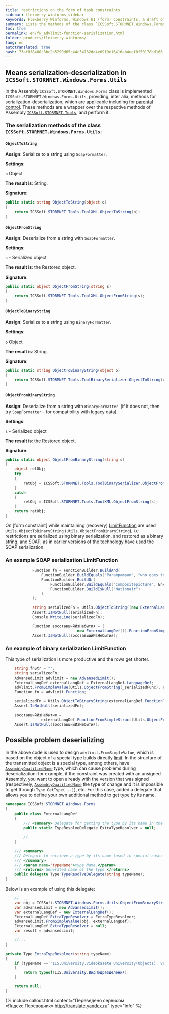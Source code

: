 ```yaml
---
title: restrictions on the form of task constraints
sidebar: flexberry-winforms_sidebar
keywords: Flexberry Winforms, Windows UI (form) Constraints, a draft of the article
summary: Lists the methods of the class `ICSSoft.STORMNET.Windows.Forms.Utils` for serialization-десериализации; specified which ones are used for the limit function, given примеры; described problem deserializing limitations when using signed and unsigned assemblies, the approach to the solution
toc: true
permalink: en/fw_advlimit-function-serialization.html
folder: products/flexberry-winforms/
lang: en
autotranslated: true
hash: 73af8f8400c3bc2b5290d65c44c34732dd4e09f9e16416ab4eef8f50178bd166
---
```


## Means serialization-deserialization in `ICSSoft.STORMNET.Windows.Forms.Utils`
In the Assembly `ICSSoft.STORMNET.Windows.Forms` class is implemented `ICSSoft.STORMNET.Windows.Forms.Utils`, providing, inter alia, methods for serialization-deserialization, which are applicable including for [parental control](fo_limit-function.html). These methods are a wrapper over the respective methods of Assembly [`ICSSoft.STORMNET.Tools`](fo_ics-soft-stormnet-tools.html), and perform it.

### The serialization methods of the class `ICSSoft.STORMNET.Windows.Forms.Utils`:

#### `ObjectToString`

__Assign__: Serialize to a string using `SoapFormatter`.

__Settings__:

`o` Object

__The result is__: String.

__Signature__:

```csharp
public static string ObjectToString(object o)
{
	return ICSSoft.STORMNET.Tools.ToolXML.ObjectToString(o);
}
```

#### `ObjectFromString`

__Assign__: Deserialize from a string with `SoapFormatter`.

__Settings__:

`s` - Serialized object

__The result is__: the Restored object.

__Signature__:

```csharp
public static object ObjectFromString(string s)
{
	return ICSSoft.STORMNET.Tools.ToolXML.ObjectFromString(s);
}
```

#### `ObjectToBinaryString`
__Assign__: Serialize to a string using `BinaryFormatter`.

__Settings__:

`o` Object

__The result is__: String.

__Signature__:

```csharp
public static string ObjectToBinaryString(object o)
{
    return ICSSoft.STORMNET.Tools.ToolBinarySerializer.ObjectToString(o);
}
```

#### `ObjectFromBinaryString`
__Assign__: Deserialize from a string with `BinaryFormatter `(if it does not, then try `SoapFormatter` - for compatibility with legacy data).

__Settings__:

`s` - Serialized object

__The result is__: the Restored object.

__Signature__:

```csharp
public static object ObjectFromBinaryString(string s)
{
    object retObj;
    try
    {
        retObj = ICSSoft.STORMNET.Tools.ToolBinarySerializer.ObjectFromString(s);
    }
    catch
    {
        retObj = ICSSoft.STORMNET.Tools.ToolXML.ObjectFromString(s);
    }
    return retObj;
}
```


On [form constraint] while maintaining (recovery) [LimitFunction](fw_limitation-editform.html) are used `Utils.ObjectToBinaryString` (`Utils.ObjectFromBinaryString`), i.e. restrictions are serialized using binary serialization, and restored as a binary string, and SOAP, as in earlier versions of the technology have used the SOAP serialization.

### An example SOAP serialization LimitFunction

```csharp            
            Function fn = FunctionBuilder.BuildAnd(
                FunctionBuilder.BuildEquals("Parampampam", "who goes to visit in the morning"),
                FunctionBuilder.BuildOr(
                    FunctionBuilder.BuildEquals("Compositepicture", Environment.UserName),
                    FunctionBuilder.BuildIsNull("Nationair")
                )
            );             

            string serializedFn = Utils.ObjectToString((new ExternalLangDef()).FunctionToSimpleStruct(fn));
            Assert.IsNotNull(serializedFn);
            Console.WriteLine(serializedFn);

            Function восставшийИзНебытия = (
                                new ExternalLangDef()).FunctionFromSimpleStruct(Utils.ObjectFromString(serializedFn));
            Assert.IsNotNull(восставшийИзНебытия);
```

### An example of binary serialization LimitFunction
This type of serialization is more productive and the rows get shorter.

```csharp
    string fnStr = "";
    string serializedFn;
    AdvansedLimit advlimit = new AdvansedLimit();
    ExternalLangDef externalLangDef = ExternalLangDef.LanguageDef;
    advlimit.FromSimpleValue(Utils.ObjectFromString(_serializedFunc), externalLangDef);
    Function fn = advlimit.Function;

    serializedFn = Utils.ObjectToBinaryString(externalLangDef.FunctionToSimpleStruct(fn));
    Assert.IsNotNull(serializedFn);
    
    восставшийИзНебытия =
                externalLangDef.FunctionFromSimpleStruct(Utils.ObjectFromBinaryString(serializedFn));        
    Assert.IsNotNull(восставшийИзНебытия);
```

## Possible problem deserializing
In the above code is used to design `advlimit.FromSimpleValue`, which is based on the object of a special type builds directly [limit](fo_limit-function.html). In the structure of the transmitted object is a special type, among others, have [`AssemblyQualifiedName`](http://msdn.microsoft.com/ru-ru/library/system.type.assemblyqualifiedname.aspx) type, which can cause problems during deserialization: for example, if the constraint was created with an unsigned Assembly, you want to open already with the version that was signed (respectively, [`AssemblyQualifiedName`](http://msdn.microsoft.com/ru-ru/library/system.type.assemblyqualifiedname.aspx) the type of change and it is impossible to get through `Type.GetType(...)`), etc. For this case, added a delegate that allows you to define your own additional method to get type by its name.

```csharp
namespace ICSSoft.STORMNET.Windows.Forms
{
    public class ExternalLangDef
    {
        /// <summary> Delegate for getting the type by its name in the method SimpleValueToDataObject </summary> 
        public static TypeResolveDelegate ExtraTypeResolver = null;
		
		//... 
	}
	
	/// <summary> 
	/// Delegate to retrieve a type by its name (used in special cases when the standard methods somehow) 
	/// </summary> 
	/// <param name="typeName">type Name.</param> 
	/// <returns> Generated name of the type </returns> 
	public delegate Type TypeResolveDelegate(string typeName);
}
```

Below is an example of using this delegate:
```csharp
	// ... 
	var obj = ICSSoft.STORMNET.Windows.Forms.Utils.ObjectFromBinaryString(data);
	var advansedLimit = new AdvansedLimit();
	var externalLangDef = new ExternalLangDef();
	ExternalLangDef.ExtraTypeResolver = ExtraTypeResolver;
	advansedLimit.FromSimpleValue(obj, externalLangDef);
	ExternalLangDef.ExtraTypeResolver = null;
	var result = advansedLimit;

	//... 
}

private Type ExtraTypeResolver(string typeName)
{
	if (typeName == "IIS.University.Videokasete University(Objects), Version=1.0.0.1, Culture=neutral, PublicKeyToken=null")
	{
		return typeof(IIS.University.ВидПодразделения);
	}

	return null;
}
```


{% include callout.html content="Переведено сервисом «Яндекс.Переводчик» <http://translate.yandex.ru>" type="info" %}